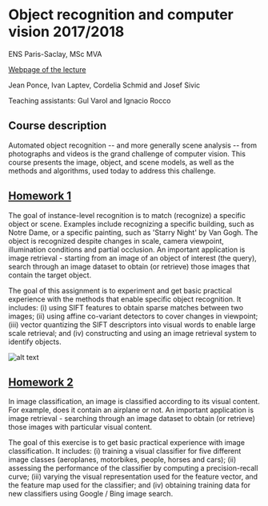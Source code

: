 # Object recognition and computer vision 2017/2018

ENS Paris-Saclay, MSc MVA

[Webpage of the lecture](http://www.di.ens.fr/willow/teaching/recvis17/)

Jean Ponce, Ivan Laptev, Cordelia Schmid and Josef Sivic

Teaching assistants:  Gul Varol and Ignacio Rocco

## Course description

Automated  object  recognition -- and  more  generally  scene  analysis -- from  photographs  and videos  is  the  grand  challenge  of  computer  vision.  This  course  presents  the  image,  object,  and scene models, as well as the methods and algorithms, used today to address this challenge.

## [Homework 1](http://www.di.ens.fr/willow/teaching/recvis17/assignment1/)

The goal of instance-level recognition is to match (recognize) a specific object or scene.  Examples include recognizing a specific building, such as Notre Dame, or a specific painting, such as 'Starry Night' by Van Gogh. The object is recognized despite changes in scale, camera viewpoint, illumination conditions and partial occlusion. An important application is image retrieval - starting from an image of an object of interest (the query), search  through an image dataset to obtain (or retrieve) those images that contain the target object.

The goal of this assignment is to experiment and get basic practical experience with the methods that enable specific object recognition. It includes: (i) using SIFT features to obtain sparse matches between two images; (ii) using affine co-variant detectors to cover changes in viewpoint; (iii) vector quantizing the SIFT descriptors into visual words to enable large scale retrieval; and (iv) constructing and using an image retrieval system to identify objects.

![alt text](hw1/images/geo_verif.png "Logo Title Text 1")


<!-- ![alt text][hw1/images/geo_verif.png]

[logo]: hw1/images/geo_verif.png "Logo Title Text 2" -->

## [Homework 2](http://www.di.ens.fr/willow/teaching/recvis17/assignment2/)

In image classification, an image is classified according to its visual content. For example, does it contain an airplane or not. An important application is image retrieval - searching through an image dataset to obtain (or retrieve) those images with particular visual content.

The goal of this exercise is to get basic practical experience with image classification. It includes: (i) training a visual classifier for five different image classes (aeroplanes, motorbikes, people, horses and cars); (ii) assessing the performance of the classifier by computing a precision-recall curve; (iii) varying the visual representation used for the feature vector, and the feature map used for the classifier; and (iv) obtaining training data for new classifiers using Google / Bing image search.

